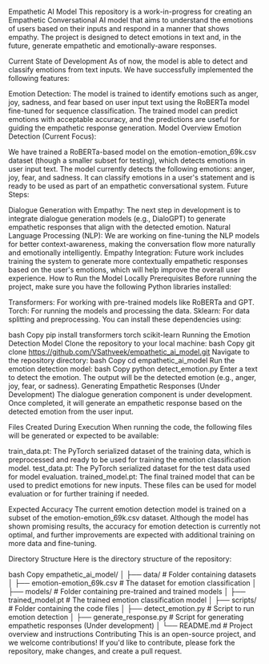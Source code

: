 
Empathetic AI Model
This repository is a work-in-progress for creating an Empathetic Conversational AI model that aims to understand the emotions of users based on their inputs and respond in a manner that shows empathy. The project is designed to detect emotions in text and, in the future, generate empathetic and emotionally-aware responses.

Current State of Development
As of now, the model is able to detect and classify emotions from text inputs. We have successfully implemented the following features:

Emotion Detection:
The model is trained to identify emotions such as anger, joy, sadness, and fear based on user input text using the RoBERTa model fine-tuned for sequence classification.
The trained model can predict emotions with acceptable accuracy, and the predictions are useful for guiding the empathetic response generation.
Model Overview
Emotion Detection (Current Focus):

We have trained a RoBERTa-based model on the emotion-emotion_69k.csv dataset (though a smaller subset for testing), which detects emotions in user input text.
The model currently detects the following emotions: anger, joy, fear, and sadness. It can classify emotions in a user's statement and is ready to be used as part of an empathetic conversational system.
Future Steps:

Dialogue Generation with Empathy: The next step in development is to integrate dialogue generation models (e.g., DialoGPT) to generate empathetic responses that align with the detected emotion.
Natural Language Processing (NLP): We are working on fine-tuning the NLP models for better context-awareness, making the conversation flow more naturally and emotionally intelligently.
Empathy Integration: Future work includes training the system to generate more contextually empathetic responses based on the user's emotions, which will help improve the overall user experience.
How to Run the Model Locally
Prerequisites
Before running the project, make sure you have the following Python libraries installed:

Transformers: For working with pre-trained models like RoBERTa and GPT.
Torch: For running the models and processing the data.
Sklearn: For data splitting and preprocessing.
You can install these dependencies using:

bash
Copy
pip install transformers torch scikit-learn
Running the Emotion Detection Model
Clone the repository to your local machine:
bash
Copy
git clone https://github.com/VSathveek/empathetic_ai_model.git
Navigate to the repository directory:
bash
Copy
cd empathetic_ai_model
Run the emotion detection model:
bash
Copy
python detect_emotion.py
Enter a text to detect the emotion. The output will be the detected emotion (e.g., anger, joy, fear, or sadness).
Generating Empathetic Responses (Under Development)
The dialogue generation component is under development. Once completed, it will generate an empathetic response based on the detected emotion from the user input.

Files Created During Execution
When running the code, the following files will be generated or expected to be available:

train_data.pt: The PyTorch serialized dataset of the training data, which is preprocessed and ready to be used for training the emotion classification model.
test_data.pt: The PyTorch serialized dataset for the test data used for model evaluation.
trained_model.pt: The final trained model that can be used to predict emotions for new inputs.
These files can be used for model evaluation or for further training if needed.

Expected Accuracy
The current emotion detection model is trained on a subset of the emotion-emotion_69k.csv dataset. Although the model has shown promising results, the accuracy for emotion detection is currently not optimal, and further improvements are expected with additional training on more data and fine-tuning.

Directory Structure
Here is the directory structure of the repository:

bash
Copy
empathetic_ai_model/
│
├── data/                       # Folder containing datasets
│   ├── emotion-emotion_69k.csv  # The dataset for emotion classification
│
├── models/                     # Folder containing pre-trained and trained models
│   ├── trained_model.pt        # The trained emotion classification model
│
├── scripts/                    # Folder containing the code files
│   ├── detect_emotion.py       # Script to run emotion detection
│   ├── generate_response.py    # Script for generating empathetic responses (Under development)
│
└── README.md                   # Project overview and instructions
Contributing
This is an open-source project, and we welcome contributions! If you'd like to contribute, please fork the repository, make changes, and create a pull request.
